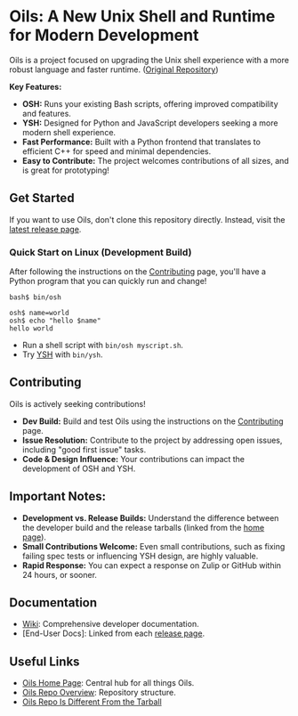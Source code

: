 # Oils: A New Unix Shell and Runtime for Modern Development

Oils is a project focused on upgrading the Unix shell experience with a more robust language and faster runtime. ([Original Repository](https://github.com/oils-for-unix/oils))

**Key Features:**

*   **OSH:** Runs your existing Bash scripts, offering improved compatibility and features.
*   **YSH:** Designed for Python and JavaScript developers seeking a more modern shell experience.
*   **Fast Performance:** Built with a Python frontend that translates to efficient C++ for speed and minimal dependencies.
*   **Easy to Contribute:** The project welcomes contributions of all sizes, and is great for prototyping!

## Get Started

If you want to use Oils, don't clone this repository directly. Instead, visit the [latest release page](https://oils.pub/release/latest/).

### Quick Start on Linux (Development Build)

After following the instructions on the [Contributing](https://github.com/oils-for-unix/oils/wiki/Contributing) page, you'll have a Python program that you can quickly run and change!

    bash$ bin/osh

    osh$ name=world
    osh$ echo "hello $name"
    hello world

-   Run a shell script with `bin/osh myscript.sh`.
-   Try [YSH](https://oils.pub/cross-ref.html#YSH) with `bin/ysh`.

## Contributing

Oils is actively seeking contributions!

*   **Dev Build:** Build and test Oils using the instructions on the [Contributing](https://github.com/oils-for-unix/oils/wiki/Contributing) page.
*   **Issue Resolution:** Contribute to the project by addressing open issues, including "good first issue" tasks.
*   **Code & Design Influence:** Your contributions can impact the development of OSH and YSH.

## Important Notes:

*   **Development vs. Release Builds:**  Understand the difference between the developer build and the release tarballs (linked from the [home page](https://oils.pub/)).
*   **Small Contributions Welcome:** Even small contributions, such as fixing failing spec tests or influencing YSH design, are highly valuable.
*   **Rapid Response:** You can expect a response on Zulip or GitHub within 24 hours, or sooner.

## Documentation

*   [Wiki](https://github.com/oils-for-unix/oils/wiki): Comprehensive developer documentation.
*   [End-User Docs]: Linked from each [release page](https://oils.pub/releases.html).

## Useful Links

*   [Oils Home Page](https://oils.pub/): Central hub for all things Oils.
*   [Oils Repo Overview](doc/repo-overview.md): Repository structure.
*   [Oils Repo Is Different From the Tarball](https://github.com/oils-for-unix/oils/wiki/The-Oils-Repo-Is-Different-From-the-Tarball-Releases)